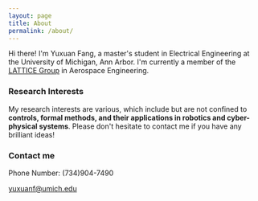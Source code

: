 ```yaml
---
layout: page
title: About
permalink: /about/
---
```


Hi there! I'm Yuxuan Fang, a master's student in Electrical Engineering at the University of Michigan, Ann Arbor. I'm currently a member of the [LATTICE Group](https://sites.google.com/umich.edu/lattice/people) in Aerospace Engineering.

### Research Interests

My research interests are various, which include but are not confined to **controls, formal methods, and their applications in robotics and cyber-physical systems**. Please don't hesitate to contact me if you have any brilliant ideas!

### Contact me

Phone Number: (734)904-7490

[yuxuanf@umich.edu](mailto:yuxuanf@umich.edu)
